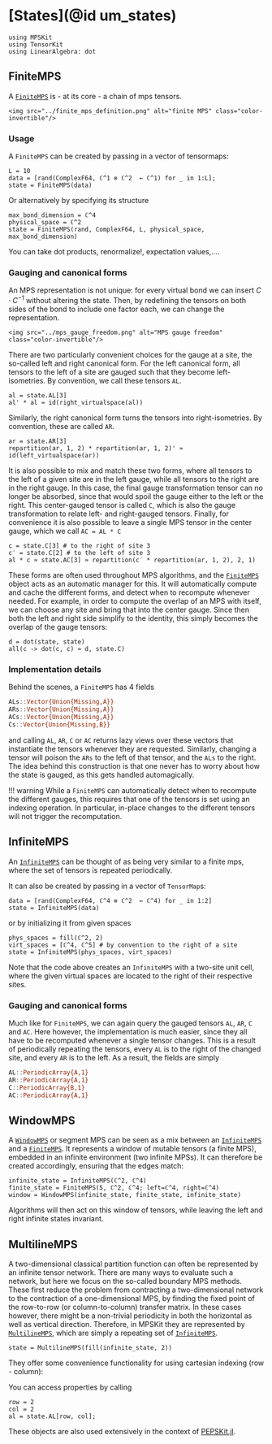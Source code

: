 # [States](@id um_states)

```@setup states
using MPSKit
using TensorKit
using LinearAlgebra: dot
```

## FiniteMPS

A [`FiniteMPS`](@ref) is - at its core - a chain of mps tensors.

```@raw html
<img src="../finite_mps_definition.png" alt="finite MPS" class="color-invertible"/>
```

### Usage

A `FiniteMPS` can be created by passing in a vector of tensormaps:

```@example states
L = 10
data = [rand(ComplexF64, ℂ^1 ⊗ ℂ^2  ← ℂ^1) for _ in 1:L];
state = FiniteMPS(data)
```

Or alternatively by specifying its structure

```@example states
max_bond_dimension = ℂ^4
physical_space = ℂ^2
state = FiniteMPS(rand, ComplexF64, L, physical_space, max_bond_dimension)
```

You can take dot products, renormalize!, expectation values,....

### Gauging and canonical forms

An MPS representation is not unique: for every virtual bond we can insert $C \cdot C^{-1}$ without altering the state.
Then, by redefining the tensors on both sides of the bond to include one factor each, we can change the representation.

```@raw html
<img src="../mps_gauge_freedom.png" alt="MPS gauge freedom" class="color-invertible"/>
```

There are two particularly convenient choices for the gauge at a site, the so-called left and right canonical form.
For the left canonical form, all tensors to the left of a site are gauged such that they become left-isometries.
By convention, we call these tensors `AL`.

```@example states
al = state.AL[3]
al' * al ≈ id(right_virtualspace(al))
```

Similarly, the right canonical form turns the tensors into right-isometries.
By convention, these are called `AR`.

```@example states
ar = state.AR[3]
repartition(ar, 1, 2) * repartition(ar, 1, 2)' ≈ id(left_virtualspace(ar))
```

It is also possible to mix and match these two forms, where all tensors to the left of a given site are in the left gauge, while all tensors to the right are in the right gauge.
In this case, the final gauge transformation tensor can no longer be absorbed, since that would spoil the gauge either to the left or the right.
This center-gauged tensor is called `C`, which is also the gauge transformation to relate left- and right-gauged tensors.
Finally, for convenience it is also possible to leave a single MPS tensor in the center gauge, which we call `AC = AL * C`

```@example states
c = state.C[3] # to the right of site 3
c′ = state.C[2] # to the left of site 3
al * c ≈ state.AC[3] ≈ repartition(c′ * repartition(ar, 1, 2), 2, 1)
```

These forms are often used throughout MPS algorithms, and the [`FiniteMPS`](@ref) object acts as an automatic manager for this.
It will automatically compute and cache the different forms, and detect when to recompute whenever needed.
For example, in order to compute the overlap of an MPS with itself, we can choose any site and bring that into the center gauge.
Since then both the left and right side simplify to the identity, this simply becomes the overlap of the gauge tensors:

```@example states
d = dot(state, state)
all(c -> dot(c, c) ≈ d, state.C)
```

### Implementation details

Behind the scenes, a `FiniteMPS` has 4 fields

```julia
ALs::Vector{Union{Missing,A}}
ARs::Vector{Union{Missing,A}}
ACs::Vector{Union{Missing,A}}
Cs::Vector{Union{Missing,B}}
```

and calling `AL`, `AR`, `C` or `AC` returns lazy views over these vectors that instantiate the tensors whenever they are requested.
Similarly, changing a tensor will poison the `ARs` to the left of that tensor, and the `ALs` to the right.
The idea behind this construction is that one never has to worry about how the state is gauged, as this gets handled automagically.

!!! warning
    While a `FiniteMPS` can automatically detect when to recompute the different gauges, this requires that one of the tensors is set using an indexing operation.
    In particular, in-place changes to the different tensors will not trigger the recomputation.

## InfiniteMPS

An [`InfiniteMPS`](@ref) can be thought of as being very similar to a finite mps, where the set of tensors is repeated periodically.

It can also be created by passing in a vector of `TensorMap`s:

```@example states
data = [rand(ComplexF64, ℂ^4 ⊗ ℂ^2  ← ℂ^4) for _ in 1:2]
state = InfiniteMPS(data)
```

or by initializing it from given spaces

```@example states
phys_spaces = fill(ℂ^2, 2)
virt_spaces = [ℂ^4, ℂ^5] # by convention to the right of a site
state = InfiniteMPS(phys_spaces, virt_spaces)
```

Note that the code above creates an `InfiniteMPS` with a two-site unit cell, where the given virtual spaces are located to the right of their respective sites.

### Gauging and canonical forms

Much like for `FiniteMPS`, we can again query the gauged tensors `AL`, `AR`, `C` and `AC`.
Here however, the implementation is much easier, since they all have to be recomputed whenever a single tensor changes.
This is a result of periodically repeating the tensors, every `AL` is to the right of the changed site, and every `AR` is to the left.
As a result, the fields are simply

```julia
AL::PeriodicArray{A,1}
AR::PeriodicArray{A,1}
C::PeriodicArray{B,1}
AC::PeriodicArray{A,1}
```

## WindowMPS

A [`WindowMPS`](@ref) or segment MPS can be seen as a mix between an [`InfiniteMPS`](@ref) and a [`FiniteMPS`](@ref).
It represents a window of mutable tensors (a finite MPS), embedded in an infinite environment (two infinite MPSs).
It can therefore be created accordingly, ensuring that the edges match:

```@example states
infinite_state = InfiniteMPS(ℂ^2, ℂ^4)
finite_state = FiniteMPS(5, ℂ^2, ℂ^4; left=ℂ^4, right=ℂ^4)
window = WindowMPS(infinite_state, finite_state, infinite_state)
```

Algorithms will then act on this window of tensors, while leaving the left and right infinite states invariant.

## MultilineMPS

A two-dimensional classical partition function can often be represented by an infinite tensor network.
There are many ways to evaluate such a network, but here we focus on the so-called boundary MPS methods.
These first reduce the problem from contracting a two-dimensional network to the contraction of a one-dimensional MPS, by finding the fixed point of the row-to-row (or column-to-column) transfer matrix.
In these cases however, there might be a non-trivial periodicity in both the horizontal as well as vertical direction.
Therefore, in MPSKit they are represented by [`MultilineMPS`](@ref), which are simply a repeating set of [`InfiniteMPS`](@ref).

```@example states
state = MultilineMPS(fill(infinite_state, 2))
```

They offer some convenience functionality for using cartesian indexing (row - column):

You can access properties by calling
```@example states
row = 2
col = 2
al = state.AL[row, col];
```

These objects are also used extensively in the context of [PEPSKit.jl](https://github.com/QuantumKitHub/PEPSKit.jl).

